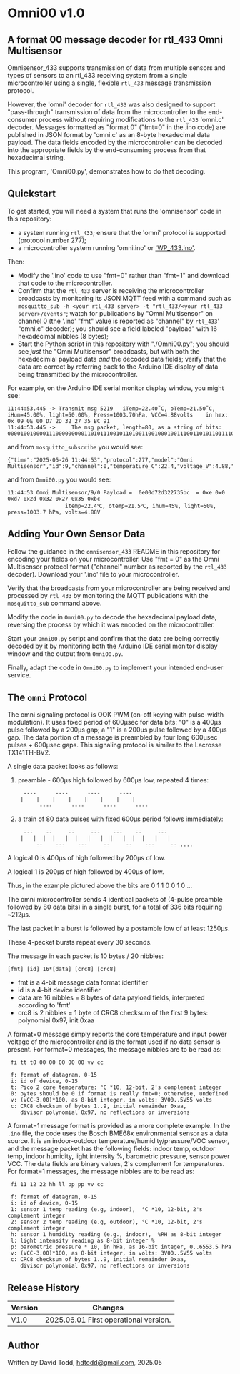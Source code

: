 # Omni00 v1.0
## A format 00 message decoder for rtl_433 Omni Multisensor

Omnisensor\_433 supports transmission of data from multiple sensors and types of sensors to an rtl\_433 receiving system from a single microcontroller using a single, flexible `rtl_433` message transmission protocol.

However, the 'omni' decoder for `rtl_433` was also designed to support "pass-through" transmission of data from the microcontroller to the end-consumer process without requiring modifications to the `rtl_433` 'omni.c' decoder.  Messages formatted as "format 0" ("fmt=0" in the .ino code) are published in JSON format by 'omni.c' as an 8-byte hexadecimal data payload. The data fields encoded by the microcontroller can be decoded into the appropriate fields by the end-consuming process from that hexadecimal string.

This program, 'Omni00.py', demonstrates how to do that decoding.

## Quickstart

To get started, you will need a system that runs the 'omnisensor' code in this repository:
*  a system running `rtl_433`; ensure that the 'omni' protocol is supported (protocol number 277);
*  a microcontroller system running 'omni.ino' or ['WP_433.ino'](http://github.com/hdtodd/WP_433).

Then:
*  Modify the '.ino' code to use "fmt=0" rather than "fmt=1" and download that code to the microcontroller.
*  Confirm that the `rtl_433` server is receiving the microcontroller broadcasts by monitoring its JSON MQTT feed with a command such as `mosquitto_sub -h <your rtl_433 server> -t "rtl_433/<your rtl_433 server>/events"`; watch for publications by "Omni Multisensor" on channel 0 (the '.ino' "fmt" value is reported as "channel" by `rtl_433`' "omni.c" decoder); you should see a field labeled "payload" with 16 hexadecimal nibbles (8 bytes);
*  Start the Python script in this repository with "./Omni00.py"; you should see *just* the "Omni Multisensor" broadcasts, but with both the hexadecimial payload data *and* the decoded data fields; verify that the data are correct by referring back to the Arduino IDE display of data being transmitted by the microcontroller.

For example, on the Arduino IDE serial monitor display window, you might see:
```
11:44:53.445 -> Transmit msg 5219	iTemp=22.40˚C, oTemp=21.50˚C, iHum=45.00%, light=50.00%, Press=1003.70hPa, VCC=4.88volts	in hex: 0x 09 0E 00 D7 2D 32 27 35 BC 91 
11:44:53.445 -> 	The msg packet, length=80, as a string of bits: 00001001000011100000000011010111001011010011001000100111001101011011110010010001
```

and from `mosquitto_subscribe` you would see:
```
{"time":"2025-05-26 11:44:53","protocol":277,"model":"Omni Multisensor","id":9,"channel":0,"temperature_C":22.4,"voltage_V":4.88,"payload":"0e00d72d322735bc","mic":"CRC","mod":"ASK","freq":433.93354,"rssi":-0.259911,"snr":21.52537,"noise":-21.7853}
```

and from `Omni00.py` you would see:
```
11:44:53 Omni Multisensor/9/0 Payload =  0e00d72d322735bc  = 0xe 0x0 0xd7 0x2d 0x32 0x27 0x35 0xbc 
			      itemp=22.4℃, otemp=21.5℃, ihum=45%, light=50%, press=1003.7 hPa, volts=4.88V
```

## Adding Your Own Sensor Data

Follow the guidance in the `omnisensor_433` README in this repository for encoding your fields on your microcontroller.  Use "fmt = 0" as the Omni Multisensor protocol format ("channel" number as reported by the `rtl_433` decoder).  Download your '.ino' file to your microcontroller.

Verify that the broadcasts from your microcontroller are being received and processed by `rtl_433` by monitoring the MQTT publications with the `mosquitto_sub` command above.

Modify the code in `Omni00.py` to decode the hexadecimal payload data, reversing the process by which it was encoded on the microcontroller.

Start your `Omni00.py` script and confirm that the data are being correctly decoded by it by monitoring both the Arduino IDE serial monitor display window and the output from `Omni00.py`.

Finally, adapt the code in `Omni00.py` to implement your intended end-user service.

## The `omni` Protocol

The omni signaling protocol is OOK PWM (on-off keying with pulse-width modulation). It uses fixed period of 600μsec for data bits: "0" is a 400μs pulse followed by a 200μs gap; a "1" is a 200μs pulse followed by a 400μs gap.  The data portion of a message is preambled by four long 600μsec pulses + 600μsec gaps.  This signaling protocol is similar to the Lacrosse TX141TH-BV2.

A single data packet looks as follows:

1) preamble - 600μs high followed by 600μs low, repeated 4 times:
```
     ----      ----      ----      ----
    |    |    |    |    |    |    |    |
          ----      ----      ----      ----
```
2) a train of 80 data pulses with fixed 600μs period follows immediately:
```
     ---    --     --     ---    ---    --     ---
    |   |  |  |   |  |   |   |  |   |  |  |   |   |
         --    ---    ---     --     --    ---     -- ....
```
A logical 0 is 400μs of high followed by 200μs of low.

A logical 1 is 200μs of high followed by 400μs of low.

Thus, in the example pictured above the bits are 0 1 1 0 0 1 0 ...

The omni microcontroller sends 4 identical packets of (4-pulse preamble followed by 80 data bits) in a single burst, for a
total of 336 bits requiring ~212μs.

The last packet in a burst is followed by a postamble low of at least 1250μs.

These 4-packet bursts repeat every 30 seconds. 

The message in each packet is 10 bytes / 20 nibbles:

    [fmt] [id] 16*[data] [crc8] [crc8]

- fmt is a 4-bit message data format identifier
- id is a 4-bit device identifier
- data are 16 nibbles = 8 bytes of data payload fields,
      interpreted according to 'fmt'
- crc8 is 2 nibbles = 1 byte of CRC8 checksum of the first 9 bytes:
      polynomial 0x97, init 0xaa

A format=0 message simply reports the core temperature and input power voltage of the microcontroller and is the format used if no data sensor is present.  For format=0 messages, the message nibbles are to be read as:

     fi tt t0 00 00 00 00 00 vv cc

     f: format of datagram, 0-15
     i: id of device, 0-15
     t: Pico 2 core temperature: °C *10, 12-bit, 2's complement integer
     0: bytes should be 0 if format is really fmt=0; otherwise, undefined
     v: (VCC-3.00)*100, as 8-bit integer, in volts: 3V00..5V55 volts
     c: CRC8 checksum of bytes 1..9, initial remainder 0xaa,
        divisor polynomial 0x97, no reflections or inversions

A format=1 message format is provided as a more complete example.  In the `.ino` file, the code uses the Bosch BME68x environmental sensor as a data source.
It is an indoor-outdoor temperature/humidity/pressure/VOC sensor, and the message packet has the following fields:
indoor temp, outdoor temp, indoor humidity, light intensity %,
barometric pressure, sensor power VCC.
The data fields are binary values, 2's complement for temperatures.
For format=1 messages, the message nibbles are to be read as:

     fi 11 12 22 hh ll pp pp vv cc

     f: format of datagram, 0-15
     i: id of device, 0-15
     1: sensor 1 temp reading (e.g, indoor),  °C *10, 12-bit, 2's complement integer
     2: sensor 2 temp reading (e.g, outdoor), °C *10, 12-bit, 2's complement integer
     h: sensor 1 humidity reading (e.g., indoor),  %RH as 8-bit integer
     l: light intensity reading as 8-bit integer %
     p: barometric pressure * 10, in hPa, as 16-bit integer, 0..6553.5 hPa
     v: (VCC-3.00)*100, as 8-bit integer, in volts: 3V00..5V55 volts
     c: CRC8 checksum of bytes 1..9, initial remainder 0xaa,
        divisor polynomial 0x97, no reflections or inversions


## Release History

| Version | Changes |
|---------|---------|
| V1.0    | 2025.06.01 First operational version. |

## Author

Written by David Todd, hdtodd@gmail.com, 2025.05
